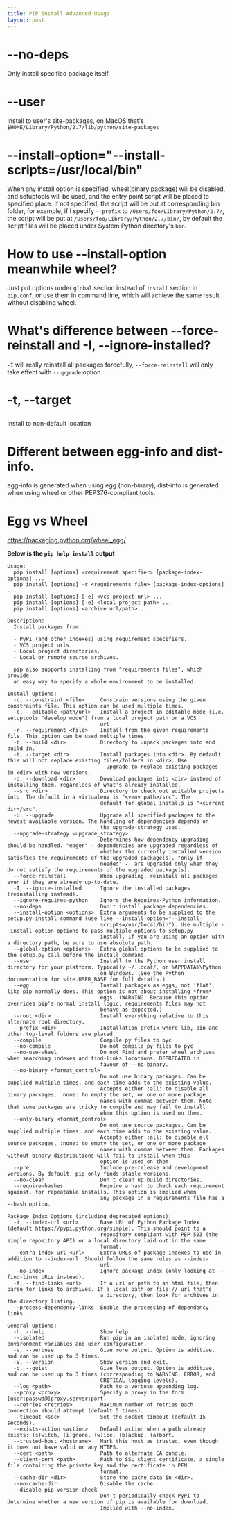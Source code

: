 ```yaml
---
title: PIP install Advanced Usage
layout: post
---
```


# --no-deps

Only install specified package itself.

# --user

Install to user's site-packages, on MacOS that's `$HOME/Library/Python/2.7/lib/python/site-packages`

# --install-option="--install-scripts=/usr/local/bin"

When any install option is specified, wheel(binary package) will be disabled, and setuptools will be used, and the entry point script will be placed to specified place. If not specified, the script will be put at corresponding bin folder, for example, if I specify `--prefix` to `/Users/foo/Library/Python/2.7/`, the script will be put at `/Users/foo/Library/Python/2.7/bin/`, by default the script files will be placed under System Python directory's `bin`.

# How to use --install-option meanwhile wheel?

Just put options under `global` section instead of `install` section in `pip.conf`, or use them in command line, which will achieve the same result without disabling wheel.

# What's difference between --force-reinstall and -I, --ignore-installed?

`-I` will really reinstall all packages forcefully, `--force-reinstall` will only take effect with `--upgrade` option.

# -t, --target <dir>

Install to non-default location

# Different between egg-info and dist-info.

egg-info is generated when using egg (non-binary), dist-info is generated when using wheel or other PEP376-compliant tools.

# Egg vs Wheel

https://packaging.python.org/wheel_egg/

**Below is the `pip help install` output**

    Usage:
      pip install [options] <requirement specifier> [package-index-options] ...
      pip install [options] -r <requirements file> [package-index-options] ...
      pip install [options] [-e] <vcs project url> ...
      pip install [options] [-e] <local project path> ...
      pip install [options] <archive url/path> ...

    Description:
      Install packages from:

      - PyPI (and other indexes) using requirement specifiers.
      - VCS project urls.
      - Local project directories.
      - Local or remote source archives.

      pip also supports installing from "requirements files", which provide
      an easy way to specify a whole environment to be installed.

    Install Options:
      -c, --constraint <file>     Constrain versions using the given constraints file. This option can be used multiple times.
      -e, --editable <path/url>   Install a project in editable mode (i.e. setuptools "develop mode") from a local project path or a VCS
                                  url.
      -r, --requirement <file>    Install from the given requirements file. This option can be used multiple times.
      -b, --build <dir>           Directory to unpack packages into and build in.
      -t, --target <dir>          Install packages into <dir>. By default this will not replace existing files/folders in <dir>. Use
                                  --upgrade to replace existing packages in <dir> with new versions.
      -d, --download <dir>        Download packages into <dir> instead of installing them, regardless of what's already installed.
      --src <dir>                 Directory to check out editable projects into. The default in a virtualenv is "<venv path>/src". The
                                  default for global installs is "<current dir>/src".
      -U, --upgrade               Upgrade all specified packages to the newest available version. The handling of dependencies depends on
                                  the upgrade-strategy used.
      --upgrade-strategy <upgrade_strategy>
                                  Determines how dependency upgrading should be handled. "eager" - dependencies are upgraded regardless of
                                  whether the currently installed version satisfies the requirements of the upgraded package(s). "only-if-
                                  needed" -  are upgraded only when they do not satisfy the requirements of the upgraded package(s).
      --force-reinstall           When upgrading, reinstall all packages even if they are already up-to-date.
      -I, --ignore-installed      Ignore the installed packages (reinstalling instead).
      --ignore-requires-python    Ignore the Requires-Python information.
      --no-deps                   Don't install package dependencies.
      --install-option <options>  Extra arguments to be supplied to the setup.py install command (use like --install-option="--install-
                                  scripts=/usr/local/bin"). Use multiple --install-option options to pass multiple options to setup.py
                                  install. If you are using an option with a directory path, be sure to use absolute path.
      --global-option <options>   Extra global options to be supplied to the setup.py call before the install command.
      --user                      Install to the Python user install directory for your platform. Typically ~/.local/, or %APPDATA%\Python
                                  on Windows. (See the Python documentation for site.USER_BASE for full details.)
      --egg                       Install packages as eggs, not 'flat', like pip normally does. This option is not about installing *from*
                                  eggs. (WARNING: Because this option overrides pip's normal install logic, requirements files may not
                                  behave as expected.)
      --root <dir>                Install everything relative to this alternate root directory.
      --prefix <dir>              Installation prefix where lib, bin and other top-level folders are placed
      --compile                   Compile py files to pyc
      --no-compile                Do not compile py files to pyc
      --no-use-wheel              Do not Find and prefer wheel archives when searching indexes and find-links locations. DEPRECATED in
                                  favour of --no-binary.
      --no-binary <format_control>
                                  Do not use binary packages. Can be supplied multiple times, and each time adds to the existing value.
                                  Accepts either :all: to disable all binary packages, :none: to empty the set, or one or more package
                                  names with commas between them. Note that some packages are tricky to compile and may fail to install
                                  when this option is used on them.
      --only-binary <format_control>
                                  Do not use source packages. Can be supplied multiple times, and each time adds to the existing value.
                                  Accepts either :all: to disable all source packages, :none: to empty the set, or one or more package
                                  names with commas between them. Packages without binary distributions will fail to install when this
                                  option is used on them.
      --pre                       Include pre-release and development versions. By default, pip only finds stable versions.
      --no-clean                  Don't clean up build directories.
      --require-hashes            Require a hash to check each requirement against, for repeatable installs. This option is implied when
                                  any package in a requirements file has a --hash option.

    Package Index Options (including deprecated options):
      -i, --index-url <url>       Base URL of Python Package Index (default https://pypi.python.org/simple). This should point to a
                                  repository compliant with PEP 503 (the simple repository API) or a local directory laid out in the same
                                  format.
      --extra-index-url <url>     Extra URLs of package indexes to use in addition to --index-url. Should follow the same rules as --index-
                                  url.
      --no-index                  Ignore package index (only looking at --find-links URLs instead).
      -f, --find-links <url>      If a url or path to an html file, then parse for links to archives. If a local path or file:// url that's
                                  a directory, then look for archives in the directory listing.
      --process-dependency-links  Enable the processing of dependency links.

    General Options:
      -h, --help                  Show help.
      --isolated                  Run pip in an isolated mode, ignoring environment variables and user configuration.
      -v, --verbose               Give more output. Option is additive, and can be used up to 3 times.
      -V, --version               Show version and exit.
      -q, --quiet                 Give less output. Option is additive, and can be used up to 3 times (corresponding to WARNING, ERROR, and
                                  CRITICAL logging levels).
      --log <path>                Path to a verbose appending log.
      --proxy <proxy>             Specify a proxy in the form [user:passwd@]proxy.server:port.
      --retries <retries>         Maximum number of retries each connection should attempt (default 5 times).
      --timeout <sec>             Set the socket timeout (default 15 seconds).
      --exists-action <action>    Default action when a path already exists: (s)witch, (i)gnore, (w)ipe, (b)ackup, (a)bort.
      --trusted-host <hostname>   Mark this host as trusted, even though it does not have valid or any HTTPS.
      --cert <path>               Path to alternate CA bundle.
      --client-cert <path>        Path to SSL client certificate, a single file containing the private key and the certificate in PEM
                                  format.
      --cache-dir <dir>           Store the cache data in <dir>.
      --no-cache-dir              Disable the cache.
      --disable-pip-version-check
                                  Don't periodically check PyPI to determine whether a new version of pip is available for download.
                                  Implied with --no-index.